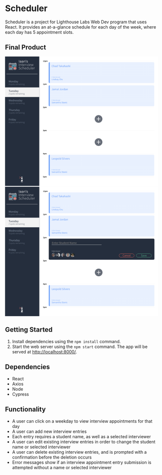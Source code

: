# Scheduler
Scheduler is a project for Lighthouse Labs Web Dev program that uses React. It provides an at-a-glance schedule for each day of the week, where each day has 5 appointment slots. 

## Final Product
!["Example page"](https://github.com/double-slide/scheduler/blob/master/public/images/screen-view1.png "Example page")
!["Example page with new entry"](https://github.com/double-slide/scheduler/blob/master/public/images/screen-view2.png "Example page with new entry")

## Getting Started
1. Install dependencies using the `npm install` command.
2. Start the web server using the `npm start` command. The app will be served at <http://localhost:8000/>.

## Dependencies
- React
- Axios
- Node
- Cypress

## Functionality
- A user can click on a weekday to view interview appointments for that day
- A user can add new interview entries
- Each entry requires a student name, as well as a selected interviewer
- A user can edit existing interview entries in order to change the student name or selected interviewer
- A user can delete existing interview entries, and is prompted with a confirmation before the deletion occurs
- Error messages show if an interview appointment entry submission is attempted without a name or selected interviewer